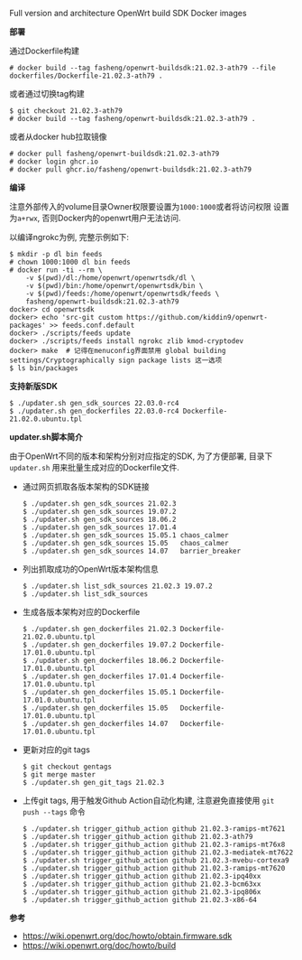 Full version and architecture OpenWrt build SDK Docker images

**部署**

通过Dockerfile构建
```
# docker build --tag fasheng/openwrt-buildsdk:21.02.3-ath79 --file dockerfiles/Dockerfile-21.02.3-ath79 .
```
或者通过切换tag构建
```
$ git checkout 21.02.3-ath79
# docker build --tag fasheng/openwrt-buildsdk:21.02.3-ath79 .
```
或者从docker hub拉取镜像
```
# docker pull fasheng/openwrt-buildsdk:21.02.3-ath79
# docker login ghcr.io
# docker pull ghcr.io/fasheng/openwrt-buildsdk:21.02.3-ath79
```

**编译**

注意外部传入的volume目录Owner权限要设置为`1000:1000`或者将访问权限
设置为`a+rwx`, 否则Docker内的openwrt用户无法访问.

以编译ngrokc为例, 完整示例如下:
```
$ mkdir -p dl bin feeds
# chown 1000:1000 dl bin feeds
# docker run -ti --rm \
    -v $(pwd)/dl:/home/openwrt/openwrtsdk/dl \
    -v $(pwd)/bin:/home/openwrt/openwrtsdk/bin \
    -v $(pwd)/feeds:/home/openwrt/openwrtsdk/feeds \
    fasheng/openwrt-buildsdk:21.02.3-ath79
docker> cd openwrtsdk
docker> echo 'src-git custom https://github.com/kiddin9/openwrt-packages' >> feeds.conf.default
docker> ./scripts/feeds update
docker> ./scripts/feeds install ngrokc zlib kmod-cryptodev
docker> make  # 记得在menuconfig界面禁用 global building settings/Cryptographically sign package lists 这一选项
$ ls bin/packages
```

**支持新版SDK**

```
$ ./updater.sh gen_sdk_sources 22.03.0-rc4
$ ./updater.sh gen_dockerfiles 22.03.0-rc4 Dockerfile-21.02.0.ubuntu.tpl
```

**updater.sh脚本简介**

由于OpenWrt不同的版本和架构分别对应指定的SDK, 为了方便部署, 目录下
 `updater.sh` 用来批量生成对应的Dockerfile文件.

- 通过网页抓取各版本架构的SDK链接
  ```
  $ ./updater.sh gen_sdk_sources 21.02.3
  $ ./updater.sh gen_sdk_sources 19.07.2
  $ ./updater.sh gen_sdk_sources 18.06.2
  $ ./updater.sh gen_sdk_sources 17.01.4
  $ ./updater.sh gen_sdk_sources 15.05.1 chaos_calmer
  $ ./updater.sh gen_sdk_sources 15.05   chaos_calmer
  $ ./updater.sh gen_sdk_sources 14.07   barrier_breaker
  ```

- 列出抓取成功的OpenWrt版本架构信息
  ```
  $ ./updater.sh list_sdk_sources 21.02.3 19.07.2
  $ ./updater.sh list_sdk_sources
  ```

- 生成各版本架构对应的Dockerfile
  ```
  $ ./updater.sh gen_dockerfiles 21.02.3 Dockerfile-21.02.0.ubuntu.tpl
  $ ./updater.sh gen_dockerfiles 19.07.2 Dockerfile-17.01.0.ubuntu.tpl
  $ ./updater.sh gen_dockerfiles 18.06.2 Dockerfile-17.01.0.ubuntu.tpl
  $ ./updater.sh gen_dockerfiles 17.01.4 Dockerfile-17.01.0.ubuntu.tpl
  $ ./updater.sh gen_dockerfiles 15.05.1 Dockerfile-17.01.0.ubuntu.tpl
  $ ./updater.sh gen_dockerfiles 15.05   Dockerfile-17.01.0.ubuntu.tpl
  $ ./updater.sh gen_dockerfiles 14.07   Dockerfile-17.01.0.ubuntu.tpl
  ```

- 更新对应的git tags
  ```
  $ git checkout gentags
  $ git merge master
  $ ./updater.sh gen_git_tags 21.02.3
  ```

- 上传git tags, 用于触发Github Action自动化构建, 注意避免直接使用 `git push
  --tags` 命令
  ```
  $ ./updater.sh trigger_github_action github 21.02.3-ramips-mt7621
  $ ./updater.sh trigger_github_action github 21.02.3-ath79
  $ ./updater.sh trigger_github_action github 21.02.3-ramips-mt76x8
  $ ./updater.sh trigger_github_action github 21.02.3-mediatek-mt7622
  $ ./updater.sh trigger_github_action github 21.02.3-mvebu-cortexa9
  $ ./updater.sh trigger_github_action github 21.02.3-ramips-mt7620
  $ ./updater.sh trigger_github_action github 21.02.3-ipq40xx
  $ ./updater.sh trigger_github_action github 21.02.3-bcm63xx
  $ ./updater.sh trigger_github_action github 21.02.3-ipq806x
  $ ./updater.sh trigger_github_action github 21.02.3-x86-64
  ```

**参考**
- https://wiki.openwrt.org/doc/howto/obtain.firmware.sdk
- https://wiki.openwrt.org/doc/howto/build
